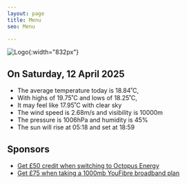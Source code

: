 ```yaml
---
layout: page
title: Menu
seo: Menu

---
```


![Logo](/images/logo.jpg){:width="832px"}

<!-- weather_marker starts -->
## On Saturday, 12 April 2025

- The average temperature today is 18.84˚C,
- With highs of 19.75˚C and lows of 18.25˚C,
- It may feel like 17.95˚C with clear sky
- The wind speed is 2.68m/s and visibility is 10000m
- The pressure is 1006hPa and humidity is 45%
- The sun will rise at 05:18 and set at 18:59

<!-- weather_marker ends -->

## Sponsors

- [Get £50 credit when switching to Octopus Energy](https://bit.ly/3oD1nnS)
- [Get £75 when taking a 1000mb YouFibre broadband plan](https://aklam.io/91zWhU?)



